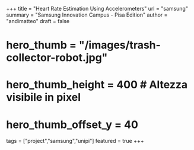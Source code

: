 +++
title = "Heart Rate Estimation Using Accelerometers"
url = "samsung"
summary = "Samsung Innovation Campus - Pisa Edition"
author = "andimatteo"
draft = false
# hero_thumb = "/images/trash-collector-robot.jpg"
# hero_thumb_height = 400        # Altezza visibile in pixel
# hero_thumb_offset_y = 40
tags = ["project","samsung","unipi"]
featured = true
+++
